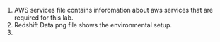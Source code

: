 1. AWS services file contains inforomation about aws services that are required for this lab.
2.  Redshift Data png file shows the environmental setup.
3.
